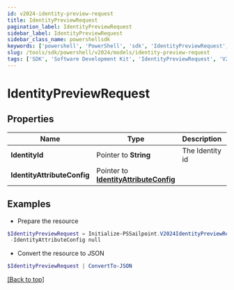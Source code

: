 ```yaml
---
id: v2024-identity-preview-request
title: IdentityPreviewRequest
pagination_label: IdentityPreviewRequest
sidebar_label: IdentityPreviewRequest
sidebar_class_name: powershellsdk
keywords: ['powershell', 'PowerShell', 'sdk', 'IdentityPreviewRequest', 'V2024IdentityPreviewRequest'] 
slug: /tools/sdk/powershell/v2024/models/identity-preview-request
tags: ['SDK', 'Software Development Kit', 'IdentityPreviewRequest', 'V2024IdentityPreviewRequest']
---
```



# IdentityPreviewRequest

## Properties

Name | Type | Description | Notes
------------ | ------------- | ------------- | -------------
**IdentityId** |  Pointer to **String** | The Identity id | [optional] 
**IdentityAttributeConfig** |  Pointer to [**IdentityAttributeConfig**](identity-attribute-config) |  | [optional] 

## Examples

- Prepare the resource
```powershell
$IdentityPreviewRequest = Initialize-PSSailpoint.V2024IdentityPreviewRequest  -IdentityId null `
 -IdentityAttributeConfig null
```

- Convert the resource to JSON
```powershell
$IdentityPreviewRequest | ConvertTo-JSON
```


[[Back to top]](#) 

